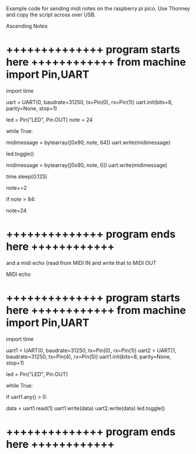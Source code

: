 
Example code for sending midi notes on the raspberry pi pico. Use Thonney and copy the script across over USB. 

Ascending Notes
# ++++++++++++++ program starts here ++++++++++++ from machine import Pin,UART
import time

uart = UART(0, baudrate=31250, tx=Pin(0), rx=Pin(1)) uart.init(bits=8, parity=None, stop=1)

led = Pin("LED", Pin.OUT) note = 24

while True:

midimessage = bytearray([0x90, note, 64]) uart.write(midimessage)

led.toggle()

midimessage = bytearray([0x90, note, 0]) uart.write(midimessage)

time.sleep(0.125)

note+=2

if note > 84:

note=24
# ++++++++++++++ program ends here ++++++++++++

and a midi echo (read from MIDI IN and write that to MIDI OUT 

MIDI echo
# ++++++++++++++ program starts here ++++++++++++ from machine import Pin,UART
import time

uart1 = UART(0, baudrate=31250, tx=Pin(0), rx=Pin(1)) uart2 = UART(1, baudrate=31250, tx=Pin(4), rx=Pin(5)) uart1.init(bits=8, parity=None, stop=1)

led = Pin("LED", Pin.OUT)

while True:

if uart1.any() > 0:

data = uart1.read(1) uart1.write(data) uart2.write(data) led.toggle()

# ++++++++++++++ program ends here ++++++++++++

